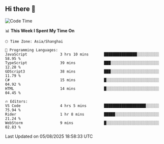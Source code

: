 ## Hi there 👋

<!--START_SECTION:waka-->
![Code Time](http://img.shields.io/badge/Code%20Time-21%20hrs%2039%20mins-blue)

📊 **This Week I Spent My Time On** 

```text
🕑︎ Time Zone: Asia/Shanghai

💬 Programming Languages: 
JavaScript               3 hrs 10 mins       ███████████████░░░░░░░░░░   58.95 % 
TypeScript               39 mins             ███░░░░░░░░░░░░░░░░░░░░░░   12.28 % 
GDScript3                38 mins             ███░░░░░░░░░░░░░░░░░░░░░░   11.79 % 
C#                       15 mins             █░░░░░░░░░░░░░░░░░░░░░░░░   04.92 % 
HTML                     14 mins             █░░░░░░░░░░░░░░░░░░░░░░░░   04.45 % 

🔥 Editors: 
VS Code                  4 hrs 5 mins        ███████████████████░░░░░░   75.94 % 
Rider                    1 hr 8 mins         █████░░░░░░░░░░░░░░░░░░░░   21.24 % 
WebStorm                 9 mins              █░░░░░░░░░░░░░░░░░░░░░░░░   02.83 % 
```


 Last Updated on 05/08/2025 18:58:33 UTC
<!--END_SECTION:waka-->
